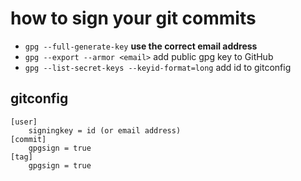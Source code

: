 # how to sign your git commits
- `gpg --full-generate-key` **use the correct email address**
- `gpg --export --armor <email>` add public gpg key to GitHub
- `gpg --list-secret-keys --keyid-format=long` add id to gitconfig

## gitconfig
```
[user]
	signingkey = id (or email address)
[commit]
	gpgsign = true
[tag]
	gpgsign = true
```
